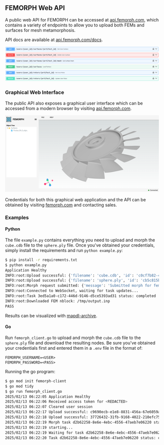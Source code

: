 ## FEMORPH Web API

A public web API for FEMORPH can be accessed at [api.femorph.com](https://api.femorph.com), which contains a variety of endpoints to allow you to upload both FEMs and surfaces for mesh metamorphosis.

API docs are available at [api.femorph.com/docs](https://api.femorph.com/docs).

![Swagger UI](docs/swagger-ui.png)

### Graphical Web Interface

The public API also exposes a graphical user interface which can be accessed from a modern browser by visiting [api.femorph.com](https://api.femorph.com).

![Web GUI](docs/web-gui.png)

Credentials for both this graphical web application and the API can be obtained by visiting [femorph.com](https://www.femorph.com/) and contacting sales.

### Examples

#### Python

The file `example.py` contains everything you need to upload and morph the `cube.cdb` file to the `sphere.ply` file. Once you've obtained your credentials, simply install the requirements and run `python example.py`:

```bash
$ pip install -r requirements.txt
$ python example.py 
Application Healthy
INFO:root:Upload successful: {'filename': 'cube.cdb', 'id': 'c0cf7b82-4735-49e6-9ebb-7358a252bef3', 'dataHash': '0a54ea4bacd3f638c5e069611ba8f18c5dcaeb3867d9067c864f5d8f5cdf9c44', 'dataType': 'FemArtifact', 'modified': False, 'nSectors': None, 'axis': None}
INFO:root:Upload successful: {'filename': 'sphere.ply', 'id': 'cb5c815b-890e-4893-a0dd-f99ad69012a6', 'dataHash': '6b49f02f1ca9cc28cc7507c94198d6c100e8f31d888f8c1660c4ee78e2ab2ce1', 'dataType': 'SurfaceArtifact', 'modified': False, 'nSectors': None, 'axis': None}
INFO:root:Morph request submitted: {'message': 'Submitted morph for fem c0cf7b82-4735-49e6-9ebb-7358a252bef3', 'task_id': '3ed5a1a0-c172-446d-9146-d5ce5393ad31'}
INFO:root:Connected to WebSocket, waiting for task updates...
INFO:root:Task 3ed5a1a0-c172-446d-9146-d5ce5393ad31 status: completed
INFO:root:Downloaded FEM nblock: /tmp/output.inp
PASS
```

Results can be visualized with [mapdl-archive](https://github.com/akaszynski/mapdl-archive).

#### Go

Run `femorph_client.go` to upload and morph the `cube.cdb` file to the `sphere.ply` file and download the resulting nodes. Be sure you've obtained your credentials first and entered them in a `.env` file in the format of:

```
FEMORPH_USERNAME=<USER>
FEMORPH_PASSWORD=<PASS>
```

Running the go program:

```bash
$ go mod init femorph-client
$ go mod tidy
$ go run femorph_client.go 
2025/02/13 06:22:05 Application Healthy
2025/02/13 06:22:06 Received access token for <REDACTED>
2025/02/13 06:22:07 Cleared user session
2025/02/13 06:22:17 Upload successful: c9690ecb-e1e8-8831-456a-67e6059aa416
2025/02/13 06:22:18 Upload successful: 37726432-31fb-9168-4022-210efc759d30
2025/02/13 06:22:19 Morph task d2b62258-8e6e-4ebc-4556-47aeb7e06220 started
2025/02/13 06:22:19 starting...
2025/02/13 06:22:19 Waiting for task d2b62258-8e6e-4ebc-4556-47aeb7e06220...
2025/02/13 06:22:20 Task d2b62258-8e6e-4ebc-4556-47aeb7e06220 status: completed
```

